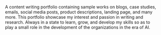 A content writing portfolio containing sample works on blogs, case studies, emails, social media posts, product descriptions, landing page, and many more. This portfolio showcase my interest and passion in writing and research. Always in a state to learn, grow, and develop my skills so as to play a small role in the development of the organizations in the era of AI. 

